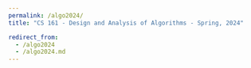 ```yaml
---
permalink: /algo2024/
title: "CS 161 - Design and Analysis of Algorithms - Spring, 2024"

redirect_from: 
  - /algo2024
  - /algo2024.md
---
```


